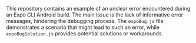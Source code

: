 This repository contains an example of an unclear error encountered during an Expo CLI Android build. The main issue is the lack of informative error messages, hindering the debugging process.  The `expoBug.js` file demonstrates a scenario that might lead to such an error, while `expoBugSolution.js` provides potential solutions or workarounds.